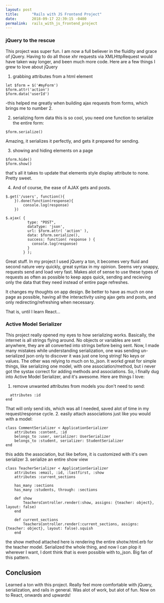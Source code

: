 ```yaml
---
layout: post
title:      "Rails with JS Frontend Project"
date:       2018-09-17 22:39:15 -0400
permalink:  rails_with_js_frontend_project
---
```



### jQuery to the rescue

This project was super fun. I am now a full believer in the fluidity and grace of jQuery. Having to do all those xhr requests via XMLHttpRequest would have taken way longer, and been much more code. Here are a few things I grew to love about jQuery
1. grabbing attributes from a html element
```
let $form = $('#myForm')
$form.attr('action')
$form.data('userId')
```
-this helped me greatly when building ajax requests from forms, which brings me to number 2.

2. serializing form data
this is so cool, you need one function to serialize the entire form:
```
$form.serialize()
```
Amazing, it serializes it perfectly, and gets it prepared for sending.

3. showing and hiding elements on a page
```
$form.hide()
$form.show()
```
that's all it takes to update that elements style display attribute to none. Pretty sweet. 

4. And of course, the ease of AJAX gets and posts. 

```
$.get('/users', function(){
	}).done(function(response){
		console.log(response)
	})

$.ajax( {
	      type: "POST",
	      dataType: 'json',
	      url: $form.attr( 'action' ),
	      data: $form.serialize(),
	      success: function( response ) {
	        console.log(response)
	      }
	    } );
```

Great stuff. In my project I used jQuery a ton, it becomes very fluid and second nature very quickly, great syntax in my opinion. Seems very snappy, requests send and load very fast. Makes alot of sense to use these types of requests as often as possible to keep apps quick, sending and recieving only the data that they need instead of entire page refreshes.

It changes my thoughts on app design. Be better to have as much on one page as possible, having all the interactivity using ajax gets and posts, and only redirecting/refreshing when necessary.

That is, until I learn React...

### Active Model Serializer

This project really opened my eyes to how serializing works. Basically, the internet is all strings flying around. No objects or variables are sent anywhere, they are all converted into strings before being sent. Now, I made many mistakes while understanding serialization, one was sending un-serialized json only to discover it was just one long string! No keys or values. The other was relying to much on to_json. It workd great for simple things, like serializing one model, with one association/method, but i never got the systax correct for adding methods and associations. So, i finally dug into Active Model Serializer, and it's awesome.
Here are things I love:
1. remove unwanted attributes from models you don't need to send:
```class StudentSerializer < ApplicationSerializer
  attributes :id
end
```
That will only send ids, which was all I needed, saved alot of time in my request/response cycle. 
2. easliy attach associations just like you would with a model:
```
class CommentSerializer < ApplicationSerializer
	attributes :content, :id
	belongs_to :user, serializer: UserSerializer
	belongs_to :student, serializer: StudentSerializer
end
```
this adds the association, but like before, it is customized with it's own serializer
3. serialize an entire show view
```
class TeacherSerializer < ApplicationSerializer
	attributes :email, :id, :lastfirst, :show
	attributes :current_sections

	has_many :sections
	has_many :students, through: :sections

	def show
		TeachersController.render(:show, assigns: {teacher: object}, layout: false)
	end

	def current_sections
		TeachersController.render(:current_sections, assigns: {teacher: object}, layout: false).squish
	end
```
the show method attached here is rendering the entire shotw.html.erb for the teacher model. Serialized the whole thing, and now I can plop it wherever I want, I dont think that is even possible with to_json.
Big fan of this pattern.

## Conclusion

Learned a ton with this project. Really feel more comfortable with jQuery, serialization, and rails in general. Was alot of work, but alot of fun. Now on to React, onwards and upwards!

